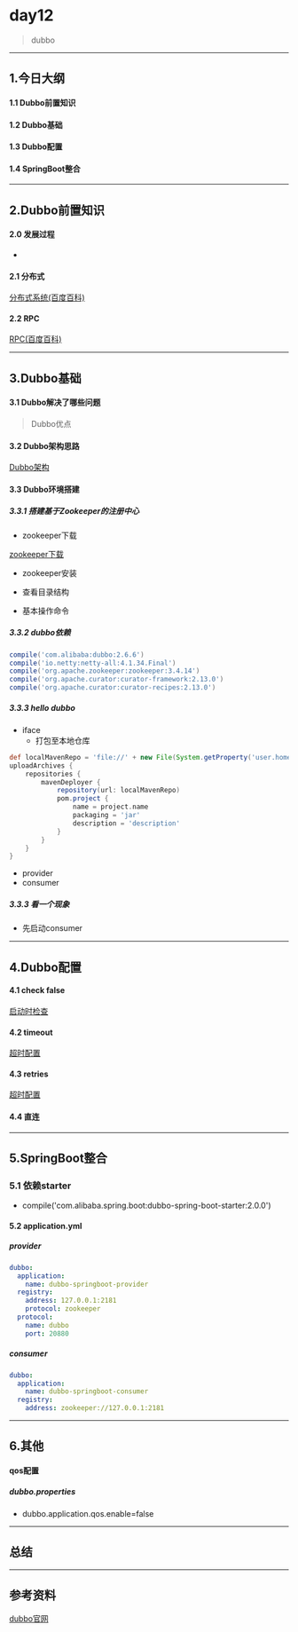 # day12
> dubbo

---

## 1.今日大纲

#### 1.1 Dubbo前置知识

#### 1.2 Dubbo基础

#### 1.3 Dubbo配置

#### 1.4 SpringBoot整合

---

## 2.Dubbo前置知识

#### 2.0 发展过程
* 

#### 2.1 分布式
[分布式系统(百度百科)](https://baike.baidu.com/item/%E5%88%86%E5%B8%83%E5%BC%8F%E7%B3%BB%E7%BB%9F/4905336)

#### 2.2 RPC
[RPC(百度百科)](https://baike.baidu.com/item/%E8%BF%9C%E7%A8%8B%E8%BF%87%E7%A8%8B%E8%B0%83%E7%94%A8/7854346)

---

## 3.Dubbo基础

#### 3.1 Dubbo解决了哪些问题
> Dubbo优点

#### 3.2 Dubbo架构思路
[Dubbo架构](http://dubbo.apache.org/zh-cn/docs/user/preface/architecture.html)

#### 3.3 Dubbo环境搭建
##### 3.3.1 搭建基于Zookeeper的注册中心
* zookeeper下载

[zookeeper下载](https://mirrors.tuna.tsinghua.edu.cn/apache/zookeeper/zookeeper-3.4.14/)

* zookeeper安装

* 查看目录结构

* 基本操作命令

##### 3.3.2 dubbo依赖
```groovy
compile('com.alibaba:dubbo:2.6.6')
compile('io.netty:netty-all:4.1.34.Final')
compile('org.apache.zookeeper:zookeeper:3.4.14')
compile('org.apache.curator:curator-framework:2.13.0')
compile('org.apache.curator:curator-recipes:2.13.0')
```

##### 3.3.3 hello dubbo
* iface
    - 打包至本地仓库
```groovy
def localMavenRepo = 'file://' + new File(System.getProperty('user.home'), '.m2/repository').absolutePath
uploadArchives {
    repositories {
        mavenDeployer {
            repository(url: localMavenRepo)
            pom.project {
                name = project.name
                packaging = 'jar'
                description = 'description'
            }
        }
    }
}

```
* provider
* consumer

##### 3.3.3 看一个现象
* 先启动consumer

---

## 4.Dubbo配置

#### 4.1 check false
[启动时检查](http://dubbo.apache.org/zh-cn/docs/user/demos/preflight-check.html)

#### 4.2 timeout
[超时配置](http://dubbo.apache.org/zh-cn/docs/user/references/xml/dubbo-reference.html)

#### 4.3 retries
[超时配置](http://dubbo.apache.org/zh-cn/docs/user/references/xml/dubbo-reference.html)

#### 4.4 直连

---

## 5.SpringBoot整合

### 5.1 依赖starter
* compile('com.alibaba.spring.boot:dubbo-spring-boot-starter:2.0.0')

#### 5.2 application.yml
##### provider
```yml
dubbo:
  application:
    name: dubbo-springboot-provider
  registry:
    address: 127.0.0.1:2181
    protocol: zookeeper
  protocol:
    name: dubbo
    port: 20880
```

##### consumer
```yml
dubbo:
  application:
    name: dubbo-springboot-consumer
  registry:
    address: zookeeper://127.0.0.1:2181
```

---

## 6.其他

#### qos配置
##### dubbo.properties
* dubbo.application.qos.enable=false

---

## 总结

---

## 参考资料

[dubbo官网](http://dubbo.io/)
